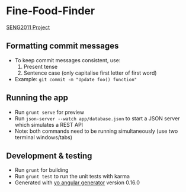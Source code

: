 # Fine-Food-Finder
[SENG2011 Project](https://webcms3.cse.unsw.edu.au/SENG2011/17s1/resources/6277)

## Formatting commit messages
- To keep commit messages consistent, use:
  1. Present tense
  2. Sentence case (only capitalise first letter of first word)
- Example: `git commit -m "Update foo() function"`

## Running the app
- Run `grunt serve` for preview
- Run `json-server --watch app/database.json` to start a JSON server which simulates a REST API
- Note: both commands need to be running simultaneously (use two terminal windows/tabs)

## Development & testing
- Run `grunt` for building
- Run `grunt test` to run the unit tests with karma
- Generated with [yo angular generator](https://github.com/yeoman/generator-angular) version 0.16.0